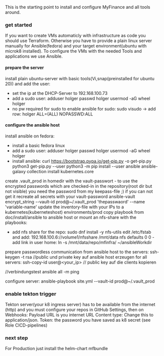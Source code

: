 This is the starting point to install and configure MyFinance and all tools around.

### get started ###

If you want to create VMs automaticly with infrastructure as code you should use Terraform. Otherwise you have to provide a plain linux server manually for Ansible(fedora) and your target environment(ubuntu with microk8 installed). 
To configure the VMs with the needed Tools and applications we use Ansible.

#### prepare the server ####

install plain ubuntu-server with basic tools(Vi,snap(preinstalled for ubuntu 20)) and add the user:
- set the ip at the DHCP-Server to 192.168.100.73
- add a sudo user:
 adduser holger
 passwd holger
 usermod -aG wheel holger
- no pw required for sudo to enable ansible for sudo: sudo visudo -> add row: holger ALL=(ALL) NOPASSWD:ALL




#### configure the ansible host ####

install ansible on fedora:
- install a basic fedora linux
- add a sudo user:
 adduser holger
 passwd holger
 usermod -aG wheel holger
- install ansible:
curl https://bootstrap.pypa.io/get-pip.py -o get-pip.py
python3 get-pip.py --user
python3 -m pip install --user ansible
ansible-galaxy collection install kubernetes.core

create .vault_prod in homedir with the vault-passwort - to use the encrypted passwords which are checked-in in the repository(root dir but not visible) you need the password from my keepass-file ;) if you can not get it recreate all secrets with your vault-password  ansible-vault encrypt_string --vault-id prod@~/.vault_prod 'thepasswaord' --name 'variable-name'
update the inventory-file with your IPs to a kubernetes(kuberneteshost) environments/prod
copy playbook from doc/install/ansible to ansible host or mount an nfs-share with the playbooks:
  - add nfs share for the repo:
  sudo dnf install -y nfs-utils
  edit /etc/fstab and add: 192.168.100.6://volume1/nfsshare /mnt/data nfs defaults 0 0
  -add link in user home:
  ln -s /mnt/data/repo/mfinfra/ ~/ansibleWorkdir

prepare passwordless communication from ansible host to the servers:
ssh-keygen -t rsa  //public und private key auf ansible host erzeugen
for all servers: ssh-copy-id user@<your_ip> // public key auf die clients kopieren

//verbindungstest
ansible all -m ping 

configure server: ansible-playbook site.yml --vault-id prod@~/.vault_prod

### enable tekton trigger ###
Tekton server(your k8 ingress server) has to be available from the internet (http) and you must configure your repos in GitHub
Settings, then on Webhooks:
Payload URL is you internet URL
Content type: Change this to application/json.
Token: the password you have saved as k8 secret (see Role CICD-pipelines)

### next step ###
For Production just install the helm-chart mfbundle




